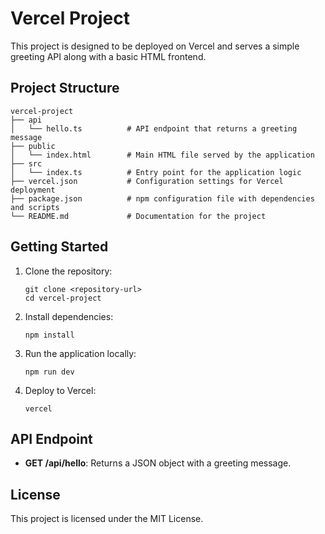# Vercel Project

This project is designed to be deployed on Vercel and serves a simple greeting API along with a basic HTML frontend.

## Project Structure

```
vercel-project
├── api
│   └── hello.ts          # API endpoint that returns a greeting message
├── public
│   └── index.html        # Main HTML file served by the application
├── src
│   └── index.ts          # Entry point for the application logic
├── vercel.json           # Configuration settings for Vercel deployment
├── package.json          # npm configuration file with dependencies and scripts
└── README.md             # Documentation for the project
```

## Getting Started

1. Clone the repository:
   ```
   git clone <repository-url>
   cd vercel-project
   ```

2. Install dependencies:
   ```
   npm install
   ```

3. Run the application locally:
   ```
   npm run dev
   ```

4. Deploy to Vercel:
   ```
   vercel
   ```

## API Endpoint

- **GET /api/hello**: Returns a JSON object with a greeting message.

## License

This project is licensed under the MIT License.